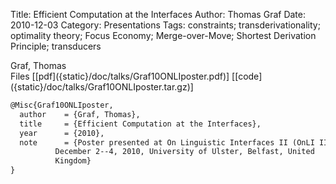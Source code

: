 Title: Efficient Computation at the Interfaces
Author: Thomas Graf
Date: 2010-12-03
Category: Presentations
Tags: constraints; transderivationality; optimality theory; Focus Economy; Merge-over-Move; Shortest Derivation Principle; transducers

<div markdown class="authors">
Graf, Thomas
</div>

<div markdown class="files">
<span id="files-title">Files</span>
[[pdf]({static}/doc/talks/Graf10ONLIposter.pdf)]
[[code]({static}/doc/talks/Graf10ONLIposter.tar.gz)]
</div>

~~~latex
@Misc{Graf10ONLIposter,
  author	= {Graf, Thomas},
  title		= {Efficient Computation at the Interfaces},
  year		= {2010},
  note		= {Poster presented at On Linguistic Interfaces II (OnLI II),
		  December 2--4, 2010, University of Ulster, Belfast, United
		  Kingdom}
}
~~~
